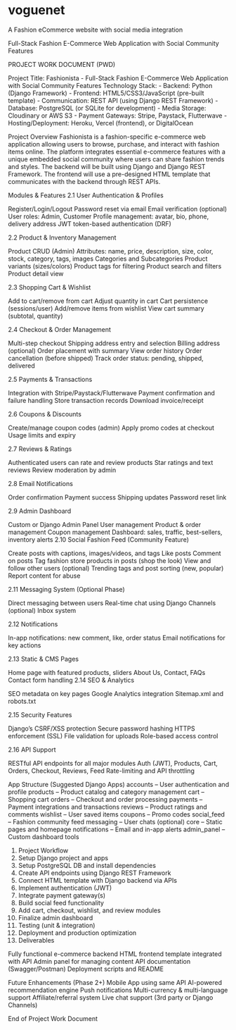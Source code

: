 # voguenet
A Fashion eCommerce website with social media integration

Full-Stack Fashion E-Commerce Web Application with Social Community Features

PROJECT WORK DOCUMENT (PWD)

Project Title: Fashionista - Full-Stack Fashion E-Commerce Web Application with Social Community Features Technology Stack: - Backend: Python (Django Framework) - Frontend: HTML5/CSS3/JavaScript (pre-built template) - Communication: REST API (using Django REST Framework) - Database: PostgreSQL (or SQLite for development) - Media Storage: Cloudinary or AWS S3 - Payment Gateways: Stripe, Paystack, Flutterwave - Hosting/Deployment: Heroku, Vercel (frontend), or DigitalOcean

Project Overview Fashionista is a fashion-specific e-commerce web application allowing users to browse, purchase, and interact with fashion items online. The platform integrates essential e-commerce features with a unique embedded social community where users can share fashion trends and styles. The backend will be built using Django and Django REST Framework. The frontend will use a pre-designed HTML template that communicates with the backend through REST APIs.

Modules & Features 2.1 User Authentication & Profiles

Register/Login/Logout Password reset via email Email verification (optional) User roles: Admin, Customer Profile management: avatar, bio, phone, delivery address JWT token-based authentication (DRF)

2.2 Product & Inventory Management

Product CRUD (Admin) Attributes: name, price, description, size, color, stock, category, tags, images Categories and Subcategories Product variants (sizes/colors) Product tags for filtering Product search and filters Product detail view

2.3 Shopping Cart & Wishlist

Add to cart/remove from cart Adjust quantity in cart Cart persistence (sessions/user) Add/remove items from wishlist View cart summary (subtotal, quantity)

2.4 Checkout & Order Management

Multi-step checkout Shipping address entry and selection Billing address (optional) Order placement with summary View order history Order cancellation (before shipped) Track order status: pending, shipped, delivered

2.5 Payments & Transactions

Integration with Stripe/Paystack/Flutterwave Payment confirmation and failure handling Store transaction records Download invoice/receipt

2.6 Coupons & Discounts

Create/manage coupon codes (admin) Apply promo codes at checkout Usage limits and expiry

2.7 Reviews & Ratings

Authenticated users can rate and review products Star ratings and text reviews Review moderation by admin

2.8 Email Notifications

Order confirmation Payment success Shipping updates Password reset link

2.9 Admin Dashboard

Custom or Django Admin Panel User management Product & order management Coupon management Dashboard: sales, traffic, best-sellers, inventory alerts 2.10 Social Fashion Feed (Community Feature)

Create posts with captions, images/videos, and tags Like posts Comment on posts Tag fashion store products in posts (shop the look) View and follow other users (optional) Trending tags and post sorting (new, popular) Report content for abuse

2.11 Messaging System (Optional Phase)

Direct messaging between users Real-time chat using Django Channels (optional) Inbox system

2.12 Notifications

In-app notifications: new comment, like, order status Email notifications for key actions

2.13 Static & CMS Pages

Home page with featured products, sliders About Us, Contact, FAQs Contact form handling 2.14 SEO & Analytics

SEO metadata on key pages Google Analytics integration Sitemap.xml and robots.txt

2.15 Security Features

Django’s CSRF/XSS protection Secure password hashing HTTPS enforcement (SSL) File validation for uploads Role-based access control

2.16 API Support

RESTful API endpoints for all major modules Auth (JWT), Products, Cart, Orders, Checkout, Reviews, Feed Rate-limiting and API throttling

App Structure (Suggested Django Apps)
accounts – User authentication and profile products – Product catalog and category management cart – Shopping cart orders – Checkout and order processing payments – Payment integrations and transactions reviews – Product ratings and comments wishlist – User saved items coupons – Promo codes social_feed – Fashion community feed messaging – User chats (optional) core – Static pages and homepage notifications – Email and in-app alerts admin_panel – Custom dashboard tools

1. Project Workflow
2. Setup Django project and apps
3. Setup PostgreSQL DB and install dependencies
4. Create API endpoints using Django REST Framework
5. Connect HTML template with Django backend via APIs
6. Implement authentication (JWT)
7. Integrate payment gateway(s)
8. Build social feed functionality
9. Add cart, checkout, wishlist, and review modules
10. Finalize admin dashboard
11. Testing (unit & integration)
12. Deployment and production optimization
13. Deliverables

Fully functional e-commerce backend HTML frontend template integrated with API Admin panel for managing content API documentation (Swagger/Postman) Deployment scripts and README

Future Enhancements (Phase 2+)
Mobile App using same API AI-powered recommendation engine Push notifications Multi-currency & multi-language support Affiliate/referral system Live chat support (3rd party or Django Channels)

End of Project Work Document